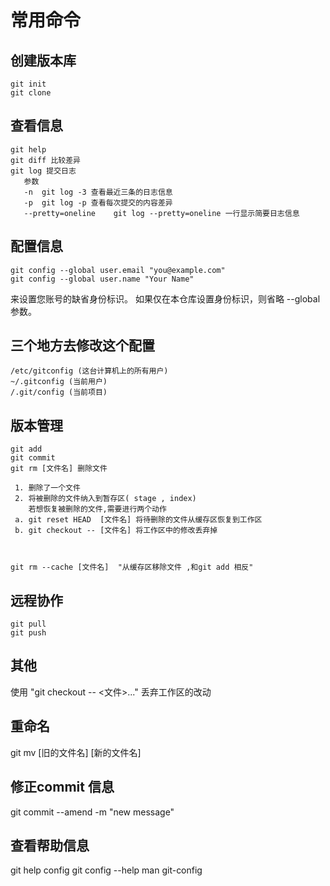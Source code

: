 # 常用命令

## 创建版本库
```
git init
git clone
```

 ## 查看信息
 ```
 git help
 git diff 比较差异
 git log 提交日志
    参数
    -n  git log -3 查看最近三条的日志信息 
    -p  git log -p 查看每次提交的内容差异
    --pretty=oneline    git log --pretty=oneline 一行显示简要日志信息
 ```
 
## 配置信息 
```
git config --global user.email "you@example.com"
git config --global user.name "Your Name"
```
来设置您账号的缺省身份标识。
如果仅在本仓库设置身份标识，则省略 --global 参数。

## 三个地方去修改这个配置
```
/etc/gitconfig (这台计算机上的所有用户)
~/.gitconfig (当前用户)
/.git/config (当前项目) 
```



## 版本管理
```
git add
git commit 
git rm [文件名] 删除文件 

 1. 删除了一个文件
 2. 将被删除的文件纳入到暂存区( stage , index)
    若想恢复被删除的文件,需要进行两个动作
 a. git reset HEAD  [文件名] 将待删除的文件从缓存区恢复到工作区
 b. git checkout -- [文件名] 将工作区中的修改丢弃掉  



git rm --cache [文件名]  "从缓存区移除文件 ,和git add 相反"  
```
 
## 远程协作
```
git pull
git push
``` 
## 其他
使用 "git checkout -- <文件>..." 丢弃工作区的改动

## 重命名
 git mv [旧的文件名] [新的文件名]

## 修正commit 信息
git commit --amend -m "new message"

## 查看帮助信息
git help config
git config --help
man git-config
